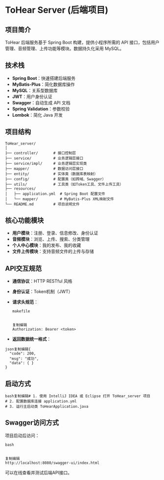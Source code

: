 # ToHear Server (后端项目)

## 项目简介
ToHear 后端服务基于 Spring Boot 构建，提供小程序所需的 API 接口，包括用户管理、音频管理、上传功能等模块。数据持久化采用 MySQL。

## 技术栈
- **Spring Boot**：快速搭建后端服务
- **MyBatis-Plus**：简化数据库操作
- **MySQL**：关系型数据库
- **JWT**：用户身份认证
- **Swagger**：自动生成 API 文档
- **Spring Validation**：参数校验
- **Lombok**：简化 Java 开发

## 项目结构
```plaintext
ToHear_server/
│
├── controller/       # 接口控制层
├── service/          # 业务逻辑层接口
├── service/impl/     # 业务逻辑层实现类
├── mapper/           # 数据访问层接口
├── entity/           # 实体类（数据库表映射）
├── config/           # 配置类（如跨域、Swagger）
├── utils/            # 工具类（如Token工具、文件上传工具）
├── resources/
│   ├── application.yml  # Spring Boot 配置文件
│   └── mapper/          # MyBatis-Plus XML映射文件
└── README.md         # 项目说明文件
```

## 核心功能模块

- **用户模块**：注册、登录、信息修改、身份认证
- **音频模块**：浏览、上传、搜索、分类管理
- **个人中心模块**：我的发布、我的收藏
- **文件上传模块**：支持音频文件的上传与存储

## API交互规范

- **通信协议**：HTTP RESTful 风格

- **身份认证**：Token机制（JWT）

- **请求头规范**：

  ```
  makefile
  
  
  复制编辑
  Authorization: Bearer <token>
  ```

- **返回数据统一格式**：

```
json复制编辑{
  "code": 200,
  "msg": "成功",
  "data": { }
}
```

## 启动方式

```
bash复制编辑# 1. 使用 IntelliJ IDEA 或 Eclipse 打开 ToHear_server 项目
# 2. 配置数据库连接 application.yml
# 3. 运行主启动类 ToHearApplication.java
```

## Swagger访问方式

项目启动后访问：

```
bash


复制编辑
http://localhost:8080/swagger-ui/index.html
```

可以在线查看并测试后端API接口。